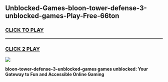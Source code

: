 
## Unblocked-Games-bloon-tower-defense-3-unblocked-games-Play-Free-66ton
<h3>
<a href="https://premium76.site?title=bloon-tower-defense-3-unblocked-games&ref=20M">CLICK TO PLAY</a></h3>
<hr>

<h3>
<a href="https://premium76.site?title=bloon-tower-defense-3-unblocked-games&ref=20M">CLICK 2 PLAY</a>
  
</h3>

<a href="https://premium76.site?title=bloon-tower-defense-3-unblocked-games&ref=19M"><img src="https://clearcache.store/games.png"></a>


**bloon-tower-defense-3-unblocked-games games unblocked: Your Gateway to Fun and Accessible Online Gaming**
